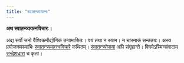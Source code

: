 ```yaml
---
title: "स्वातन्त्र्ययत्नः"
---
```

**अथ स्वातन्त्र्ययत्नविचारः।**

अद्य सर्वो जनो वैश्विकमौद्योगिकं तन्त्रमाश्रितः। वयं तथा न स्याम। न चास्माकं सन्ततयः। अस्य प्रयोजनमस्माभिः [स्वातन्त्र्यमहत्त्वविचारे](/svAtantryam/mahattvam) कथितम्। [स्वातन्त्र्योपाया](/svAtantryam/upAyAH) अपि संगृह्यन्ते। विषयेऽस्मिन्संवादाय [सन्देशधारा](https://groups.google.com/g/svadha) च कृता।